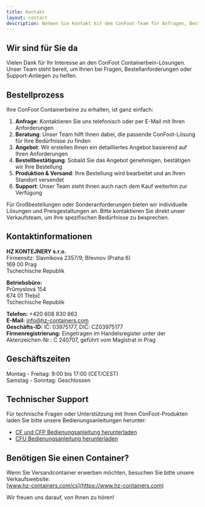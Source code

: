 ```yaml
---
title: Kontakt
layout: contact
description: Nehmen Sie Kontakt mit dem ConFoot-Team für Anfragen, Bestellungen und Support auf.
---
```


## Wir sind für Sie da

Vielen Dank für Ihr Interesse an den ConFoot Containerbein-Lösungen. Unser Team steht bereit, um Ihnen bei Fragen, Bestellanforderungen oder Support-Anliegen zu helfen.

## Bestellprozess

Ihre ConFoot Containerbeine zu erhalten, ist ganz einfach:

1. **Anfrage**: Kontaktieren Sie uns telefonisch oder per E-Mail mit Ihren Anforderungen  
2. **Beratung**: Unser Team hilft Ihnen dabei, die passende ConFoot-Lösung für Ihre Bedürfnisse zu finden  
3. **Angebot**: Wir erstellen Ihnen ein detailliertes Angebot basierend auf Ihren Anforderungen  
4. **Bestellbestätigung**: Sobald Sie das Angebot genehmigen, bestätigen wir Ihre Bestellung  
5. **Produktion & Versand**: Ihre Bestellung wird bearbeitet und an Ihren Standort versendet  
6. **Support**: Unser Team steht Ihnen auch nach dem Kauf weiterhin zur Verfügung

Für Großbestellungen oder Sonderanforderungen bieten wir individuelle Lösungen und Preisgestaltungen an. Bitte kontaktieren Sie direkt unser Verkaufsteam, um Ihre spezifischen Bedürfnisse zu besprechen.

## Kontaktinformationen

**HZ KONTEJNERY s.r.o.**  
Firmensitz: Slavníkova 2357/9, Břevnov (Praha 6)  
169 00 Prag  
Tschechische Republik

**Betriebsbüro:**  
Průmyslová 154  
674 01 Třebíč  
Tschechische Republik

**Telefon:** +420 608 830 863  
**E-Mail:** [info@hz-containers.com](mailto:info@hz-containers.com)  
**Geschäfts-ID:** IČ: 03975177, DIČ: CZ03975177  
**Firmenregistrierung:** Eingetragen im Handelsregister unter der Aktenzeichen-Nr.: C 240707, geführt vom Magistrat in Prag

## Geschäftszeiten

Montag - Freitag: 9:00 bis 17:00 (CET/CEST)  
Samstag - Sonntag: Geschlossen

## Technischer Support

Für technische Fragen oder Unterstützung mit Ihren ConFoot-Produkten laden Sie bitte unsere Bedienungsanleitungen herunter:
- [CF und CFP Bedienungsanleitung herunterladen](/wp-content/confoot_navod-k-pouziti_CZ.pdf)
- [CFU Bedienungsanleitung herunterladen](/wp-content/confoot_CFU_navod-k-pouziti_CZ.pdf)

## Benötigen Sie einen Container?

Wenn Sie Versandcontainer erwerben möchten, besuchen Sie bitte unsere Verkaufswebsite:  
[www.hz-containers.com/cs](https://www.hz-containers.com)

Wir freuen uns darauf, von Ihnen zu hören!